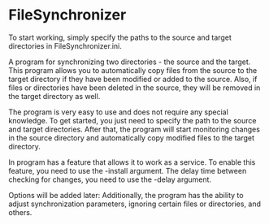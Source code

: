 # FileSynchronizer
 
 To start working, simply specify the paths to the source and target directories in FileSynchronizer.ini.

А program for synchronizing two directories - the source and the target. This program allows you to automatically copy files from the source to the target directory if they have been modified or added to the source. Also, if files or directories have been deleted in the source, they will be removed in the target directory as well.

The program is very easy to use and does not require any special knowledge. To get started, you just need to specify the path to the source and target directories. After that, the program will start monitoring changes in the source directory and automatically copy modified files to the target directory.

In program has a feature that allows it to work as a service. To enable this feature, you need to use the -install argument.
The delay time between checking for changes, you need to use the -delay argument.

Options will be added later:
Additionally, the program has the ability to adjust synchronization parameters, ignoring certain files or directories, and others.

